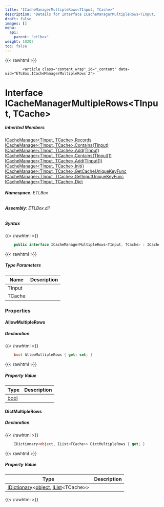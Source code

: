 ```yaml
---
title: "ICacheManagerMultipleRows<TInput, TCache>"
description: "Details for Interface ICacheManagerMultipleRows<TInput, TCache> (ETLBox)"
draft: false
images: []
menu:
  api:
    parent: "etlbox"
weight: 10207
toc: false
---
```


{{< rawhtml >}}

            <article class="content wrap" id="_content" data-uid="ETLBox.ICacheManagerMultipleRows`2">
  <h1 id="ETLBox_ICacheManagerMultipleRows_2" data-uid="ETLBox.ICacheManagerMultipleRows`2" class="text-break">Interface ICacheManagerMultipleRows&lt;TInput, TCache&gt;
</h1>
  <div class="markdown level0 summary"></div>
  <div class="markdown level0 conceptual"></div>
  <div class="inheritedMembers">
    <h5>Inherited Members</h5>
    <div>
      <a class="xref" href="/api/etlbox/icachemanager-2#ETLBox_ICacheManager_2_Records">ICacheManager&lt;TInput, TCache&gt;.Records</a>
    </div>
    <div>
      <a class="xref" href="/api/etlbox/icachemanager-2#ETLBox_ICacheManager_2_Contains__0_">ICacheManager&lt;TInput, TCache&gt;.Contains(TInput)</a>
    </div>
    <div>
      <a class="xref" href="/api/etlbox/icachemanager-2#ETLBox_ICacheManager_2_Add__0_">ICacheManager&lt;TInput, TCache&gt;.Add(TInput)</a>
    </div>
    <div>
      <a class="xref" href="/api/etlbox/icachemanager-2#ETLBox_ICacheManager_2_Contains__0___">ICacheManager&lt;TInput, TCache&gt;.Contains(TInput[])</a>
    </div>
    <div>
      <a class="xref" href="/api/etlbox/icachemanager-2#ETLBox_ICacheManager_2_Add__0___">ICacheManager&lt;TInput, TCache&gt;.Add(TInput[])</a>
    </div>
    <div>
      <a class="xref" href="/api/etlbox/icachemanager-2#ETLBox_ICacheManager_2_Init">ICacheManager&lt;TInput, TCache&gt;.Init()</a>
    </div>
    <div>
      <a class="xref" href="/api/etlbox/icachemanager-2#ETLBox_ICacheManager_2_GetCacheUniqueKeyFunc">ICacheManager&lt;TInput, TCache&gt;.GetCacheUniqueKeyFunc</a>
    </div>
    <div>
      <a class="xref" href="/api/etlbox/icachemanager-2#ETLBox_ICacheManager_2_GetInputUniqueKeyFunc">ICacheManager&lt;TInput, TCache&gt;.GetInputUniqueKeyFunc</a>
    </div>
    <div>
      <a class="xref" href="/api/etlbox/icachemanager-2#ETLBox_ICacheManager_2_Dict">ICacheManager&lt;TInput, TCache&gt;.Dict</a>
    </div>
  </div>
<h6><strong>Namespace</strong>: ETLBox</h6>
  <h6><strong>Assembly</strong>: ETLBox.dll</h6>
  <h5 id="ETLBox_ICacheManagerMultipleRows_2_syntax">Syntax</h5>
{{< /rawhtml >}}

```C#
    public interface ICacheManagerMultipleRows<TInput, TCache> : ICacheManager<TInput, TCache>
```

{{< rawhtml >}}
  <h5 class="typeParameters">Type Parameters</h5>
  <table class="table table-bordered table-condensed">
    <thead>
      <tr>
        <th>Name</th>
        <th>Description</th>
      </tr>
    </thead>
    <tbody>
      <tr>
        <td><span class="parametername">TInput</span></td>
        <td></td>
      </tr>
      <tr>
        <td><span class="parametername">TCache</span></td>
        <td></td>
      </tr>
    </tbody>
  </table>
  <h3 id="properties">Properties
</h3>
  <a id="ETLBox_ICacheManagerMultipleRows_2_AllowMultipleRows_" data-uid="ETLBox.ICacheManagerMultipleRows`2.AllowMultipleRows*"></a>
  <h4 id="ETLBox_ICacheManagerMultipleRows_2_AllowMultipleRows" data-uid="ETLBox.ICacheManagerMultipleRows`2.AllowMultipleRows">AllowMultipleRows</h4>
  <div class="markdown level1 summary"></div>
  <div class="markdown level1 conceptual"></div>
  <h5 class="declaration">Declaration</h5>
{{< /rawhtml >}}

```C#
    bool AllowMultipleRows { get; set; }
```

{{< rawhtml >}}
  <h5 class="propertyValue">Property Value</h5>
  <table class="table table-bordered table-condensed">
    <thead>
      <tr>
        <th>Type</th>
        <th>Description</th>
      </tr>
    </thead>
    <tbody>
      <tr>
        <td><a class="xref" href="https://learn.microsoft.com/dotnet/api/system.boolean">bool</a></td>
        <td></td>
      </tr>
    </tbody>
  </table>
  <a id="ETLBox_ICacheManagerMultipleRows_2_DictMultipleRows_" data-uid="ETLBox.ICacheManagerMultipleRows`2.DictMultipleRows*"></a>
  <h4 id="ETLBox_ICacheManagerMultipleRows_2_DictMultipleRows" data-uid="ETLBox.ICacheManagerMultipleRows`2.DictMultipleRows">DictMultipleRows</h4>
  <div class="markdown level1 summary"></div>
  <div class="markdown level1 conceptual"></div>
  <h5 class="declaration">Declaration</h5>
{{< /rawhtml >}}

```C#
    IDictionary<object, IList<TCache>> DictMultipleRows { get; }
```

{{< rawhtml >}}
  <h5 class="propertyValue">Property Value</h5>
  <table class="table table-bordered table-condensed">
    <thead>
      <tr>
        <th>Type</th>
        <th>Description</th>
      </tr>
    </thead>
    <tbody>
      <tr>
        <td><a class="xref" href="https://learn.microsoft.com/dotnet/api/system.collections.generic.idictionary-2">IDictionary</a>&lt;<a class="xref" href="https://learn.microsoft.com/dotnet/api/system.object">object</a>, <a class="xref" href="https://learn.microsoft.com/dotnet/api/system.collections.generic.ilist-1">IList</a>&lt;TCache&gt;&gt;</td>
        <td></td>
      </tr>
    </tbody>
  </table>

{{< /rawhtml >}}
